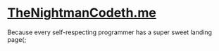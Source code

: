 # [TheNightmanCodeth.me](http://www.thenightmancodeth.me/)
Because every self-respecting programmer has a super sweet landing page(;
